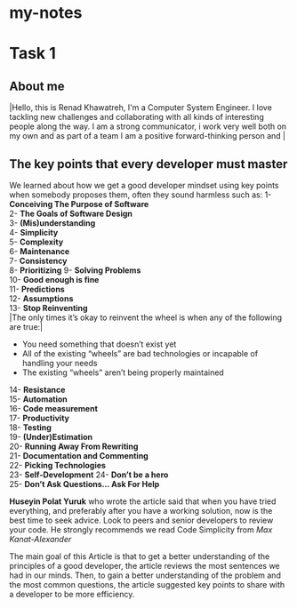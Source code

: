 # my-notes

# Task 1

## About me

|Hello, this is Renad Khawatreh, I'm a Computer System Engineer. I love tackling new challenges and collaborating with all kinds of interesting people along the way. I am a strong communicator, i work very well both on my own and as part of a team I am a positive forward-thinking person and  |

## The key points that every developer must master

We learned about how we get a good developer mindset using key points when somebody proposes them, often they sound harmless such as:
1- **Conceiving The Purpose of Software**  
2- **The Goals of Software Design**  
3- **(Mis)understanding**  
4- **Simplicity**  
5- **Complexity**  
6- **Maintenance**  
7- **Consistency**  
8- **Prioritizing**
9- **Solving Problems**  
10- **Good enough is fine**  
11- **Predictions**  
12- **Assumptions**  
13- **Stop Reinventing**  
|The only times it’s okay to reinvent the wheel is when any of the following are true:|

- You need something that doesn’t exist yet
- All of the existing “wheels” are bad technologies or incapable of handling your needs
- The existing “wheels” aren’t being properly maintained

14- **Resistance**  
15- **Automation**  
16- **Code measurement**  
17- **Productivity**  
18- **Testing**  
19- **(Under)Estimation**  
20- **Running Away From Rewriting**  
21- **Documentation and Commenting**  
22- **Picking Technologies**  
23- **Self-Development**
24- **Don’t be a hero**  
25- **Don’t Ask Questions… Ask For Help**  

**Huseyin Polat Yuruk** who wrote the article said that when you have tried everything, and preferably after you have a working solution, now is the best time to seek advice. Look to peers and senior developers to review your code. He strongly recommends we read Code Simplicity from *Max Kanat-Alexander*

<p> The main goal of this Article is that to get a better understanding of the principles of a good developer,  the article reviews the most sentences we had in our minds. Then, to gain a better understanding of the problem and the most common questions, the article suggested key points to share with a developer to be more efficiency.</p>